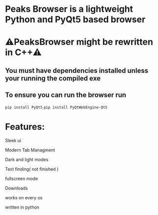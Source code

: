 <h1>Peaks Browser is a lightweight Python and PyQt5 based browser</h1>

<h1>⚠️PeaksBrowser might be rewritten in C++⚠️</h1>

<h2>You must have dependencies installed unless your running the compiled exe</h2>


<h2>To ensure you can run the browser run</h2>

`pip install PyQt5`
`pip install PyQtWebEngine-Qt5`

<h1>Features:</h1>

Sleek ui

Modern Tab Managment

Dark and light modes

Text finding( not finished )

fullscreen mode

Downloads

works on every os

written in python
